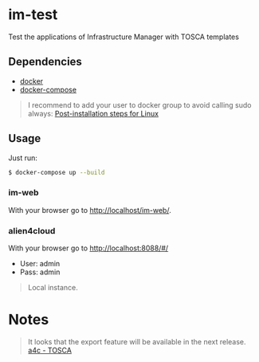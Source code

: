 # im-test
Test the applications of Infrastructure Manager with TOSCA templates

## Dependencies
* [docker](https://www.docker.com/)
* [docker-compose](https://docs.docker.com/compose/)

> I recommend to add your user to docker group to avoid calling sudo always:
> [Post-installation steps for Linux](https://docs.docker.com/install/linux/linux-postinstall)

## Usage
Just run:
```sh
$ docker-compose up --build
```

### im-web
With your browser go to [http://localhost/im-web/](http://localhost/im-web/).


### alien4cloud
With your browser go to [http://localhost:8088/#/](http://localhost:8088/#/)
* User: admin
* Pass: admin
> Local instance.




# Notes

>It looks that the export feature will be available in the next release. 
>[a4c - TOSCA](https://alien4cloud.github.io/#/documentation/2.1.0/concepts/tosca.html)
